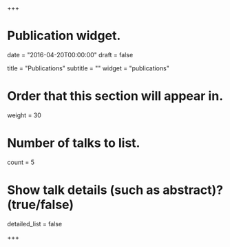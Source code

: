 +++
# Publication widget.

date = "2016-04-20T00:00:00"
draft = false

title = "Publications"
subtitle = ""
widget = "publications"

# Order that this section will appear in.
weight = 30

# Number of talks to list.
count = 5

# Show talk details (such as abstract)? (true/false)
detailed_list = false

+++